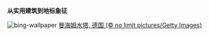 
**从实用建筑到地标象征**

![bing-wallpaper](https://www.bing.com/th?id=OHR.WatertowerMannheim_ZH-CN0692039329_1920x1080.jpg)
[曼海姆水塔, 德国 (© no limit pictures/Getty Images)](https://www.bing.com/search?q=%E6%9B%BC%E6%B5%B7%E5%A7%86%E6%B0%B4%E5%A1%94&amp;form=hpcapt&amp;mkt=zh-cn)
  